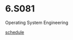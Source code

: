 # 6.S081

Operating System Engineering     

[schedule](https://pdos.csail.mit.edu/6.828/2020/schedule.html)

